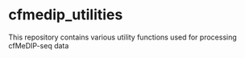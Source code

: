 # cfmedip_utilities
This repository contains various utility functions used for processing cfMeDIP-seq data
